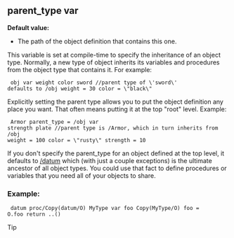 ## parent_type var
**Default value:**
+   The path of the object definition that contains this one.


This variable is set at compile-time to specify the inheritance
of an object type. Normally, a new type of object inherits its variables
and procedures from the object type that contains it. For example:

```
 obj var weight color sword //parent type of \'sword\'
defaults to /obj weight = 30 color = \"black\" 
```



Explicitly setting the parent type allows you to put the object
definition any place you want. That often means putting it at the top
\"root\" level. Example: 
```
 Armor parent_type = /obj var
strength plate //parent type is /Armor, which in turn inherits from /obj
weight = 100 color = \"rusty\" strength = 10 
```
 

If you
don\'t specify the parent_type for an object defined at the top level,
it defaults to [/datum](/ref/datum.md)  which (with just a couple exceptions)
is the ultimate ancestor of all object types. You could use that fact to
define procedures or variables that you need all of your objects to
share.
### Example:

```
 datum proc/Copy(datum/O) MyType var foo Copy(MyType/O) foo =
O.foo return ..() 
```


> [!TIP] 
> 